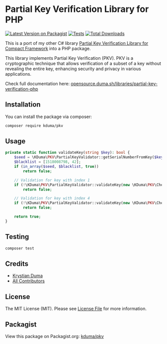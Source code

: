 # Partial Key Verification Library for PHP

[![Latest Version on Packagist](https://img.shields.io/packagist/v/kduma/pkv.svg?style=flat-square)](https://packagist.org/packages/kduma/pkv)
[![Tests](https://img.shields.io/github/actions/workflow/status/kduma-OSS/PHP-Partial-Key-Verification/run-tests.yml?branch=main&label=tests&style=flat-square)](https://github.com/kduma-OSS/PHP-Partial-Key-Verification/actions/workflows/run-tests.yml)
[![Total Downloads](https://img.shields.io/packagist/dt/kduma/pkv.svg?style=flat-square)](https://packagist.org/packages/kduma/pkv)

This is a port of my other C# library [Partial Key Verification Library for Compact Framework](https://opensource.duma.sh/libraries/partial-key-verification-compact-framework) into a PHP package.

This library implements Partial Key Verification (PKV). PKV is a cryptographic technique that allows verification of a subset of a key without revealing the entire key, enhancing security and privacy in various applications.

Check full documentation here: [opensource.duma.sh/libraries/partial-key-verification-php](https://opensource.duma.sh/libraries/partial-key-verification-php)


## Installation

You can install the package via composer:

```bash
composer require kduma/pkv
```

## Usage

```php
private static function validateKey(string $key): bool {
	$seed = \KDuma\PKV\PartialKeyValidator::getSerialNumberFromKey($key);
	$blacklist = [1518008798, 42];
	if (in_array($seed, $blacklist, true))
		return false;

	// Validation for key with index 1
	if (!\KDuma\PKV\PartialKeyValidator::validateKey(new \KDuma\PKV\Checksum\Adler16(), new \KDuma\PKV\Hash\OneAtATime(), $key, 1, 766109221))
		return false;

	// Validation for key with index 4
	if (!\KDuma\PKV\PartialKeyValidator::validateKey(new \KDuma\PKV\Checksum\Adler16(), new \KDuma\PKV\Hash\Fnv1a(), $key, 4, 4072442218))
		return false;

	return true;
}
```

## Testing

```bash
composer test
```

## Credits

- [Krystian Duma](https://github.com/kduma)
- [All Contributors](../../contributors)

## License

The MIT License (MIT). Please see [License File](LICENSE.md) for more information.

## Packagist
View this package on Packagist.org: [kduma/pkv](https://packagist.org/packages/kduma/pkv)
